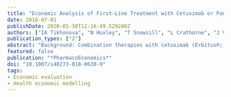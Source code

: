 ```yaml
---
title: "Economic Analysis of First-Line Treatment with Cetuximab or Panitumumab for RAS Wild-Type Metastatic Colorectal Cancer in England"
date: 2018-07-01
publishDate: 2020-05-30T12:16:49.529200Z
authors: ["IA Tikhonova", "N Huxley", "T Snowsill", "L Crathorne", "J Varley-Campbell", "M Napier", "M Hoyle"]
publication_types: ["2"]
abstract: "Background: Combination therapies with cetuximab (Erbitux®; Merck Serono UK Ltd) and panitumumab (Vectibix®; Amgen UK Ltd) are shown to be less effective in adults with metastatic colorectal cancer who have mutations in exons 2, 3 and 4 of KRAS and NRAS oncogenes from the rat sarcoma (RAS) family. Objective: The objective of the study was to estimate the cost effectiveness of these drugs in patients with previously untreated RAS wild-type (i.e. non-mutated) metastatic colorectal cancer, not eligible for liver resection at baseline, from the UK National Health Service and Personal Social Services perspective. Methods: We constructed a partitioned survival model to evaluate the long-term costs and benefits of cetuximab and panitumumab combined with either FOLFOX (folinic acid, fluorouracil and oxaliplatin) or FOLFIRI (folinic acid, fluorouracil and irinotecan) vs. FOLFOX or FOLFIRI alone. The economic analysis was based on three randomised controlled trials. Costs and quality-adjusted life-years were discounted at 3.5% per annum. Results: Based on the evidence available, both drugs fulfil the National Institute for Health and Care Excellence’s end-of-life criteria. In the analysis, assuming discount prices for the drugs from patient access schemes agreed by the drug manufacturers with the Department of Health, predicted mean incremental cost-effectiveness ratios for cetuximab + FOLFOX, panitumumab + FOLFOX and cetuximab + FOLFIRI compared with chemotherapy alone appeared cost-effective at the National Institute for Health and Care Excellence’s threshold of £50,000 per quality-adjusted life-year gained, applicable to end-of-life treatments. Conclusion: Cetuximab and panitumumab were recommended by the National Institute for Health and Care Excellence for patients with previously untreated RAS wild-type metastatic colorectal cancer, not eligible for liver resection at baseline, for use within the National Health Service in England. Both treatments are available via the UK Cancer Drugs Fund."
featured: false
publication: "*PharmacoEconomics*"
doi: "10.1007/s40273-018-0630-9"
tags:
- Economic evaluation
- Health economic modelling
---
```


